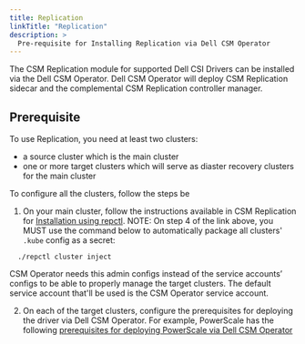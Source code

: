 ```yaml
---
title: Replication
linkTitle: "Replication"
description: >
  Pre-requisite for Installing Replication via Dell CSM Operator
---
```


The CSM Replication module for supported Dell CSI Drivers can be installed via the Dell CSM Operator. Dell CSM Operator will deploy CSM Replication sidecar and the complemental CSM Replication controller manager.

## Prerequisite

To use Replication, you need at least two clusters:

- a source cluster which is the main cluster
- one or more target clusters which will serve as diaster recovery clusters for the main cluster

To configure all the clusters, follow the steps be

1. On your main cluster, follow the instructions available in CSM Replication for [Installation using repctl](../../../../replication/deployment/install-repctl). NOTE: On step 4 of the link above, you MUST use the command below to automatically package all clusters' `.kube` config as a secret:           

```shell
  ./repctl cluster inject 
```

CSM Operator needs this admin configs instead of the service accounts’ configs  to be able to properly manage the target clusters. The default service account that'll be used is the CSM Operator service account.

2. On each of the target clusters, configure the prerequisites for deploying the driver via Dell CSM Operator. For example, PowerScale has the following [prerequisites for deploying PowerScale via Dell CSM Operator](../drivers/powerscale.md/#prerequisite)